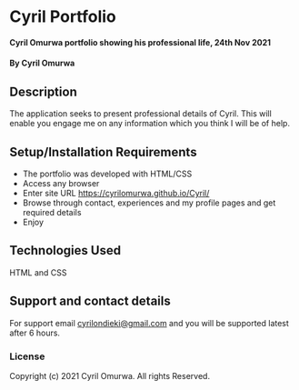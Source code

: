 # Cyril Portfolio
#### Cyril Omurwa portfolio showing his professional life, 24th Nov 2021
#### By **Cyril Omurwa**
## Description
The application seeks to present professional details of Cyril. This will enable you engage me on any information which you think I will be of help. 
## Setup/Installation Requirements
* The portfolio was developed with HTML/CSS
* Access any browser 
* Enter site URL https://cyrilomurwa.github.io/Cyril/ 
* Browse through contact, experiences and my profile pages and get required details
* Enjoy
## Technologies Used
HTML and CSS
## Support and contact details
For support email cyrilondieki@gmail.com and you will be supported latest after 6 hours.
### License
Copyright (c) 2021 Cyril Omurwa. All rights Reserved.
